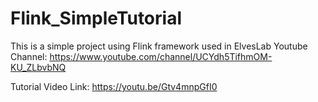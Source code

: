 # Flink_SimpleTutorial

This is a simple project using Flink framework used in ElvesLab Youtube Channel: https://www.youtube.com/channel/UCYdh5TifhmOM-KU_ZLbvbNQ

Tutorial Video Link: 
https://youtu.be/Gtv4mnpGfI0
